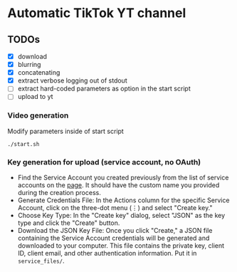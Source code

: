 # Automatic TikTok YT channel

## TODOs
- [x] download
- [x] blurring
- [x] concatenating
- [x] extract verbose logging out of stdout 
- [ ] extract hard-coded parameters as option in the start script
- [ ] upload to yt

### Video generation
Modify parameters inside of start script
```
./start.sh
```

### Key generation for upload (service account, no OAuth)
- Find the Service Account you created previously from the list of service accounts on the [page](https://console.cloud.google.com/iam-admin/serviceaccounts). It should have the custom name you provided during the creation process.
- Generate Credentials File: In the Actions column for the specific Service Account, click on the three-dot menu (⋮) and select "Create key."
- Choose Key Type: In the "Create key" dialog, select "JSON" as the key type and click the "Create" button.
- Download the JSON Key File: Once you click "Create," a JSON file containing the Service Account credentials will be generated and downloaded to your computer. This file contains the private key, client ID, client email, and other authentication information. Put it in `service_files/`.